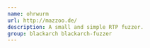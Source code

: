 ```yaml
---
name: ohrwurm
url: http://mazzoo.de/
description: A small and simple RTP fuzzer.
group: blackarch blackarch-fuzzer
---
```

